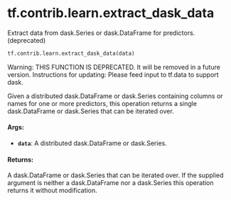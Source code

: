 <div itemscope itemtype="http://developers.google.com/ReferenceObject">
<meta itemprop="name" content="tf.contrib.learn.extract_dask_data" />
<meta itemprop="path" content="Stable" />
</div>

# tf.contrib.learn.extract_dask_data

Extract data from dask.Series or dask.DataFrame for predictors. (deprecated)

``` python
tf.contrib.learn.extract_dask_data(data)
```

<!-- Placeholder for "Used in" -->

Warning: THIS FUNCTION IS DEPRECATED. It will be removed in a future version.
Instructions for updating:
Please feed input to tf.data to support dask.

Given a distributed dask.DataFrame or dask.Series containing columns or names
for one or more predictors, this operation returns a single dask.DataFrame or
dask.Series that can be iterated over.

#### Args:


* <b>`data`</b>: A distributed dask.DataFrame or dask.Series.


#### Returns:

A dask.DataFrame or dask.Series that can be iterated over.
If the supplied argument is neither a dask.DataFrame nor a dask.Series this
operation returns it without modification.
